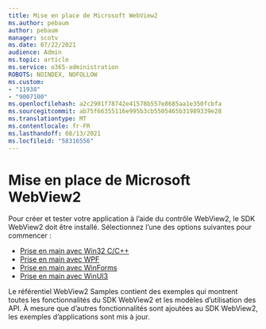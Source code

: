 ```yaml
---
title: Mise en place de Microsoft WebView2
ms.author: pebaum
author: pebaum
manager: scotv
ms.date: 07/22/2021
audience: Admin
ms.topic: article
ms.service: o365-administration
ROBOTS: NOINDEX, NOFOLLOW
ms.custom:
- "11938"
- "9007100"
ms.openlocfilehash: a2c2901f78742e41578b557e8685aa1e350fcbfa
ms.sourcegitcommit: ab75f66355116e995b3cb5505465b31989339e28
ms.translationtype: MT
ms.contentlocale: fr-FR
ms.lasthandoff: 08/13/2021
ms.locfileid: "58316556"
---
```

# <a name="get-started-with-microsoft-webview2"></a>Mise en place de Microsoft WebView2

Pour créer et tester votre application à l’aide du contrôle WebView2, le SDK WebView2 doit être installé. Sélectionnez l’une des options suivantes pour commencer :

- [Prise en main avec Win32 C/C++](https://docs.microsoft.com/microsoft-edge/webview2/get-started/win32)
- [Prise en main avec WPF](https://docs.microsoft.com/microsoft-edge/webview2/get-started/wpf)
- [Prise en main avec WinForms](https://docs.microsoft.com/microsoft-edge/webview2/get-started/winforms)
- [Prise en main avec WinUI3](https://docs.microsoft.com/microsoft-edge/webview2/get-started/winui)

Le référentiel WebView2 Samples contient des exemples qui montrent toutes les fonctionnalités du SDK WebView2 et les modèles d’utilisation des API. À mesure que d’autres fonctionnalités sont ajoutées au SDK WebView2, les exemples d’applications sont mis à jour.

